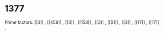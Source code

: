 # 1377

Prime factors: [[3]] , [[459]] , [[3]] , [[153]] , [[3]] , [[51]] , [[3]] , [[17]] , [[17]] , 